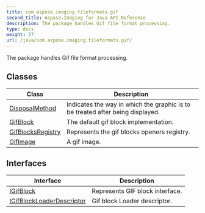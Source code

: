 ```yaml
---
title: com.aspose.imaging.fileformats.gif
second_title: Aspose.Imaging for Java API Reference
description: The package handles Gif file format processing.
type: docs
weight: 57
url: /java/com.aspose.imaging.fileformats.gif/
---
```


The package handles Gif file format processing.


## Classes

| Class | Description |
| --- | --- |
| [DisposalMethod](../com.aspose.imaging.fileformats.gif/disposalmethod) | Indicates the way in which the graphic is to be treated after being displayed. |
| [GifBlock](../com.aspose.imaging.fileformats.gif/gifblock) | The default gif block implementation. |
| [GifBlocksRegistry](../com.aspose.imaging.fileformats.gif/gifblocksregistry) | Represents the gif blocks openers registry. |
| [GifImage](../com.aspose.imaging.fileformats.gif/gifimage) | A gif image. |

## Interfaces

| Interface | Description |
| --- | --- |
| [IGifBlock](../com.aspose.imaging.fileformats.gif/igifblock) | Represents GIF block interface. |
| [IGifBlockLoaderDescriptor](../com.aspose.imaging.fileformats.gif/igifblockloaderdescriptor) | Gif block Loader descriptor. |
